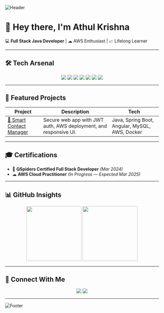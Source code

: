 <!-- Profile Banner -->
![Header](https://capsule-render.vercel.app/api?type=waving&color=0:0f2027,50:2c5364,100:203a43&height=180&section=header&text=Athul%20Krishna%20🚀&fontSize=35&fontColor=ffffff&animation=fadeIn&fontAlignY=35)

# 👋 Hey there, I'm Athul Krishna  
💻 **Full Stack Java Developer** | ☁ AWS Enthusiast | 📈 Lifelong Learner  

---

## 🛠 Tech Arsenal
<p align="center">
  <img src="https://img.shields.io/badge/Java-%23ED8B00.svg?style=for-the-badge&logo=openjdk&logoColor=white"/>
  <img src="https://img.shields.io/badge/Spring%20Boot-%236DB33F.svg?style=for-the-badge&logo=springboot&logoColor=white"/>
  <img src="https://img.shields.io/badge/Angular-%23DD0031.svg?style=for-the-badge&logo=angular&logoColor=white"/>
  <img src="https://img.shields.io/badge/TypeScript-%233178C6.svg?style=for-the-badge&logo=typescript&logoColor=white"/>
  <img src="https://img.shields.io/badge/MySQL-%2300f.svg?style=for-the-badge&logo=mysql&logoColor=white"/>
  <img src="https://img.shields.io/badge/AWS-%23FF9900.svg?style=for-the-badge&logo=amazonaws&logoColor=white"/>
  <img src="https://img.shields.io/badge/Docker-%230db7ed.svg?style=for-the-badge&logo=docker&logoColor=white"/>
</p>

---

## 🚀 Featured Projects
| Project | Description | Tech |
|---------|-------------|------|
| [📇 Smart Contact Manager](https://github.com/athul2k2/smart-contact-manager) | Secure web app with JWT auth, AWS deployment, and responsive UI. | Java, Spring Boot, Angular, MySQL, AWS, Docker |

---

## 🎓 Certifications
- 🏅 **QSpiders Certified Full Stack Developer** *(Mar 2024)*
- ☁ **AWS Cloud Practitioner** *(In Progress — Expected Mar 2025)*

---

## 📊 GitHub Insights
<p align="center">
  <img height="180em" src="https://github-readme-stats.vercel.app/api?username=athul2k2&show_icons=true&theme=tokyonight&count_private=true"/>
  <img height="180em" src="https://github-readme-streak-stats.herokuapp.com/?user=athul2k2&theme=tokyonight"/>
</p>

---

## 🤝 Connect With Me
<p align="center">
  <a href="https://www.linkedin.com/in/athul2k2"><img src="https://img.shields.io/badge/-LinkedIn-%230077B5?style=for-the-badge&logo=linkedin&logoColor=white"/></a>
  <a href="mailto:athulkrishna.dev@gmail.com"><img src="https://img.shields.io/badge/Email-%23D14836?style=for-the-badge&logo=gmail&logoColor=white"/></a>
</p>

---

<!-- Footer Quote -->
![Footer](https://capsule-render.vercel.app/api?type=waving&color=0:0f2027,50:2c5364,100:203a43&height=100&section=footer&text=Happy%20Coding%20💻&fontColor=ffffff)

